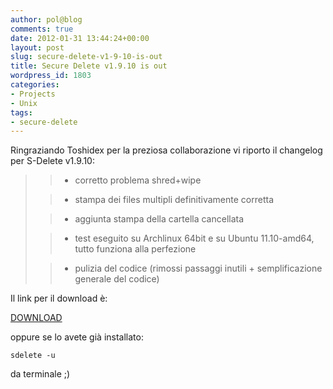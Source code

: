 ```yaml
---
author: pol@blog
comments: true
date: 2012-01-31 13:44:24+00:00
layout: post
slug: secure-delete-v1-9-10-is-out
title: Secure Delete v1.9.10 is out
wordpress_id: 1803
categories:
- Projects
- Unix
tags:
- secure-delete
---
```


Ringraziando Toshidex per la preziosa collaborazione vi riporto il changelog per S-Delete v1.9.10:


<blockquote>

> 
> 
	
>   * corretto problema shred+wipe
> 
	
>   * stampa dei files multipli definitivamente corretta
> 
	
>   * aggiunta stampa della cartella cancellata
> 
	
>   * test eseguito su Archlinux 64bit e su Ubuntu 11.10-amd64, tutto funziona alla perfezione
> 
	
>   * pulizia del codice (rimossi passaggi inutili + semplificazione generale del codice)
> 

</blockquote>


Il link per il download è:

[DOWNLOAD](https://github.com/downloads/polslinux/Secure-Delete/secure-delete_v1.9.10.tar.bz2)

oppure se lo avete già installato:

    
    sdelete -u


da terminale ;)
